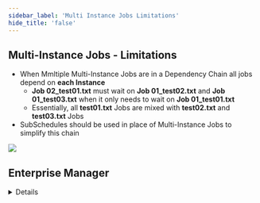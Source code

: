 ```yaml
---
sidebar_label: 'Multi Instance Jobs Limitations'
hide_title: 'false'
---
```


<head>
  <meta name="robots" content="noindex, nofollow" />
</head>

## Multi-Instance Jobs - Limitations

* When Mmltiple Multi-Instance Jobs are in a Dependency Chain all jobs depend on **each Instance**
    * **Job 02_test01.txt** must wait on **Job 01_test02.txt** and **Job 01_test03.txt** when it only needs to wait on **Job 01_test01.txt**
    * Essentially, all **test01.txt** Jobs are mixed with **test02.txt** and **test03.txt** Jobs
* SubSchedules should be used in place of Multi-Instance Jobs to simplify this chain

![](../static/imgadvanced/SM_JILimBuild.png)

## Enterprise Manager

<details>

* Multiple Multi-Instance Jobs in a Dependency Chain all depend on **each** Instance
    * **Job 02_test01.txt** will wait on **Job 01_test02.txt** and **Job 01_test03.txt** when it only needed to wait on **Job 01_test01.txt**
    * Essentially, all **test01.txt** Jobs are mixed with **test02.txt** and **test03.txt** Jobs
* SubSchedules can be used in place of Multi-Instance Jobs to simplify this chain

![](../static/imgadvanced/JobCrossDependencyChain.png)

</details>